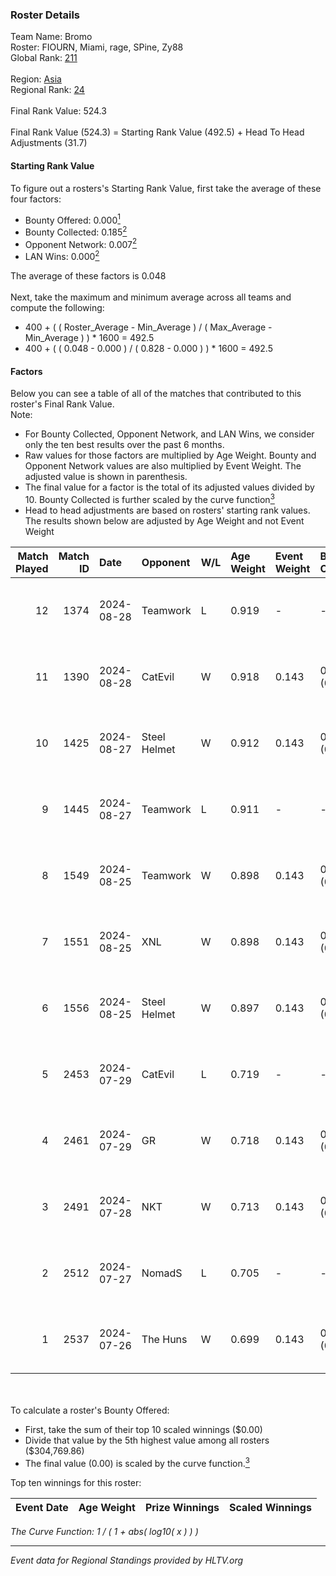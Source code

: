 ### Roster Details<br />
Team Name: Bromo<br />
Roster: FIOURN, Miami, rage, SPine, Zy88<br />
Global Rank: [211](../../standings_global_2024_10_09.md)<br />
<br />
Region: [Asia]( ../../standings_asia_2024_10_09.md)<br />
Regional Rank: [24]( ../../standings_asia_2024_10_09.md)<br />
<br />
Final Rank Value:  524.3<br />
<br />
Final Rank Value (524.3) = Starting Rank Value (492.5) + Head To Head Adjustments (31.7)<br />

#### Starting Rank Value<br />
To figure out a rosters's Starting Rank Value, first take the average of these four factors:<br />
- Bounty Offered: 0.000[<sup>1</sup>](#table2)
- Bounty Collected: 0.185[<sup>2</sup>](#table1)
- Opponent Network: 0.007[<sup>2</sup>](#table1)
- LAN Wins: 0.000[<sup>2</sup>](#table1)

The average of these factors is 0.048<br />
<br />
Next, take the maximum and minimum average across all teams and compute the following:<br />
- 400 + ( ( Roster_Average - Min_Average ) / ( Max_Average - Min_Average ) ) * 1600 = 492.5
- 400 + ( ( 0.048 - 0.000 ) / ( 0.828 - 0.000 ) ) * 1600 = 492.5


#### Factors<br />
Below you can see a table of all of the matches that contributed to this roster's Final Rank Value.<br />
Note:<br />

- For Bounty Collected, Opponent Network, and LAN Wins, we consider only the ten best results over the past 6 months.
- Raw values for those factors are multiplied by Age Weight. Bounty and Opponent Network values are also multiplied by Event Weight. The adjusted value is shown in parenthesis.
- The final value for a factor is the total of its adjusted values divided by 10. Bounty Collected is further scaled by the curve function[<sup>3</sup>](#curveFunction)
- Head to head adjustments are based on rosters' starting rank values. The results shown below are adjusted by Age Weight and not Event Weight
<span id="table1"></span><br />


| Match Played | Match ID | Date       | Opponent     | W/L | Age Weight | Event Weight | Bounty Collected | Opponent Network | LAN Wins  | H2H Adj. | Roster                           |
| -: | -: | :- | :- | :- | :- | :- | :- | :- | :- | -: | :- |
|           12 |     1374 | 2024-08-28 | Teamwork     | L   | 0.919      | -            | -                | -                | -         |   -17.54 | FIOURN, Miami, rage, SPine, Zy88 |
|           11 |     1390 | 2024-08-28 | CatEvil      | W   | 0.918      | 0.143        | 0.000 (0.000)    | 0.165 (0.022)    | 0 (0.000) |    16.65 | FIOURN, Miami, rage, SPine, Zy88 |
|           10 |     1425 | 2024-08-27 | Steel Helmet | W   | 0.912      | 0.143        | 0.000 (0.000)    | 0.030 (0.004)    | 0 (0.000) |     9.19 | FIOURN, Miami, rage, SPine, Zy88 |
|            9 |     1445 | 2024-08-27 | Teamwork     | L   | 0.911      | -            | -                | -                | -         |   -18.18 | FIOURN, Miami, rage, SPine, Zy88 |
|            8 |     1549 | 2024-08-25 | Teamwork     | W   | 0.898      | 0.143        | 0.000 (0.000)    | 0.121 (0.016)    | 0 (0.000) |    10.18 | FIOURN, Miami, rage, SPine, Zy88 |
|            7 |     1551 | 2024-08-25 | XNL          | W   | 0.898      | 0.143        | 0.000 (0.000)    | 0.060 (0.008)    | 0 (0.000) |     9.96 | FIOURN, Miami, rage, SPine, Zy88 |
|            6 |     1556 | 2024-08-25 | Steel Helmet | W   | 0.897      | 0.143        | 0.000 (0.000)    | 0.030 (0.004)    | 0 (0.000) |     9.29 | FIOURN, Miami, rage, SPine, Zy88 |
|            5 |     2453 | 2024-07-29 | CatEvil      | L   | 0.719      | -            | -                | -                | -         |    -8.71 | FIOURN, Miami, rage, SPine, Zy88 |
|            4 |     2461 | 2024-07-29 | GR           | W   | 0.718      | 0.143        | 0.004 (0.000)    | 0.128 (0.013)    | 0 (0.000) |    15.29 | FIOURN, Miami, rage, SPine, Zy88 |
|            3 |     2491 | 2024-07-28 | NKT          | W   | 0.713      | 0.143        | 0.000 (0.000)    | 0.000 (0.000)    | 0 (0.000) |     8.29 | FIOURN, Miami, rage, SPine, Zy88 |
|            2 |     2512 | 2024-07-27 | NomadS       | L   | 0.705      | -            | -                | -                | -         |   -10.70 | FIOURN, Miami, rage, SPine, Zy88 |
|            1 |     2537 | 2024-07-26 | The Huns     | W   | 0.699      | 0.143        | 0.000 (0.000)    | 0.000 (0.000)    | 0 (0.000) |     8.02 | FIOURN, Miami, rage, SPine, Zy88 |

<br />
<span id="table2"></span><br />
To calculate a roster's Bounty Offered:<br />

- First, take the sum of their top 10 scaled winnings ($0.00)
- Divide that value by the 5th highest value among all rosters ($304,769.86)
- The final value (0.00) is scaled by the curve function.[<sup>3</sup>](#curveFunction)

Top ten winnings for this roster:<br />

| Event Date | Age Weight | Prize Winnings | Scaled Winnings |
| :- | -: | :- | :- |


<span id="curveFunction"></span>_The Curve Function: 1 / ( 1 + abs( log10( x ) ) )_<br />

---
_Event data for Regional Standings provided by HLTV.org_<br />
